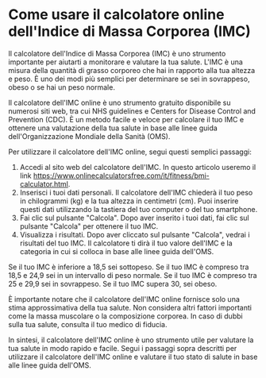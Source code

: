 Come usare il calcolatore online dell'Indice di Massa Corporea (IMC)
====================================================================

Il calcolatore dell'Indice di Massa Corporea (IMC) è uno strumento importante per aiutarti a monitorare e valutare la tua salute. L'IMC è una misura della quantità di grasso corporeo che hai in rapporto alla tua altezza e peso. È uno dei modi più semplici per determinare se sei in sovrappeso, obeso o se hai un peso normale.

Il calcolatore dell'IMC online è uno strumento gratuito disponibile su numerosi siti web, tra cui NHS guidelines e Centers for Disease Control and Prevention (CDC). È un metodo facile e veloce per calcolare il tuo IMC e ottenere una valutazione della tua salute in base alle linee guida dell'Organizzazione Mondiale della Sanità (OMS).

Per utilizzare il calcolatore dell'IMC online, segui questi semplici passaggi:

1. Accedi al sito web del calcolatore dell'IMC. In questo articolo useremo il link <https://www.onlinecalculatorsfree.com/it/fitness/bmi-calculator.html>.
2. Inserisci i tuoi dati personali. Il calcolatore dell'IMC chiederà il tuo peso in chilogrammi (kg) e la tua altezza in centimetri (cm). Puoi inserire questi dati utilizzando la tastiera del tuo computer o del tuo smartphone.
3. Fai clic sul pulsante "Calcola". Dopo aver inserito i tuoi dati, fai clic sul pulsante "Calcola" per ottenere il tuo IMC.
4. Visualizza i risultati. Dopo aver cliccato sul pulsante "Calcola", vedrai i risultati del tuo IMC. Il calcolatore ti dirà il tuo valore dell'IMC e la categoria in cui si colloca in base alle linee guida dell'OMS.

Se il tuo IMC è inferiore a 18,5 sei sottopeso. Se il tuo IMC è compreso tra 18,5 e 24,9 sei in un intervallo di peso normale. Se il tuo IMC è compreso tra 25 e 29,9 sei in sovrappeso. Se il tuo IMC supera 30, sei obeso.

È importante notare che il calcolatore dell'IMC online fornisce solo una stima approssimativa della tua salute. Non considera altri fattori importanti come la massa muscolare o la composizione corporea. In caso di dubbi sulla tua salute, consulta il tuo medico di fiducia.

In sintesi, il calcolatore dell'IMC online è uno strumento utile per valutare la tua salute in modo rapido e facile. Segui i passaggi sopra descritti per utilizzare il calcolatore dell'IMC online e valutare il tuo stato di salute in base alle linee guida dell'OMS.